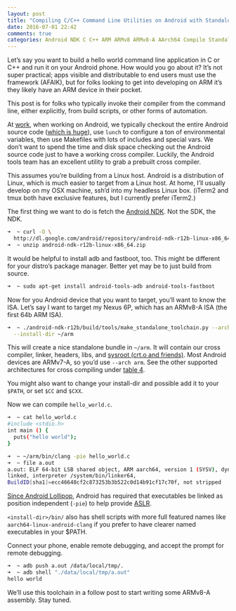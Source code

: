 ```yaml
---
layout: post
title: "Compiling C/C++ Command Line Utilities on Android with Standalone Tools"
date: 2016-07-01 22:42
comments: true
categories: Android NDK C C++ ARM ARMv8 ARMv8-A AArch64 Compile Standalone CLI Command Line Toolchain Nexus
---
```

Let’s say you want to build a hello world command line application in C or C++
and run it on your Android phone.  How would you go about it?  It’s not super
practical; apps visible and distributable to end users must use the framework
(AFAIK), but for folks looking to get into developing on ARM it’s they likely
have an ARM device in their pocket.

This post is for folks who typically invoke their compiler from the command
line, either explicitly, from build scripts, or other forms of automation.

At
[work](https://twitter.com/LostOracle/status/697859368226697218),
when working on Android, we typically checkout the entire Android source code
([which is huge](https://twitter.com/LostOracle/status/702569487531249664)),
use `lunch` to configure a ton of environmental variables, then use Makefiles
with lots of includes and special vars.  We don’t want to spend the time and
disk space checking out the Android source code just to have a working cross
compiler.  Luckily, the Android tools team has an excellent utility to grab a
prebuilt cross compiler.

This assumes you’re building from a Linux host.  Android is a distribution of
Linux, which is much easier to target from a Linux host.  At home, I’ll usually
develop on my OSX machine, ssh’d into my headless Linux box. (iTerm2 and tmux
both have exclusive features, but I currently prefer iTerm2.)

The first thing we want to do is fetch the
[Android NDK](https://developer.android.com/ndk/downloads/index.html).
Not the SDK, the NDK.

```sh
➜  ~ curl -O \
  http://dl.google.com/android/repository/android-ndk-r12b-linux-x86_64.zip
➜  ~ unzip android-ndk-r12b-linux-x86_64.zip
```

It would be helpful to install adb and fastboot, too.  This might be different
for your distro’s package manager.  Better yet may be to just build from
source.

```sh
➜  ~ sudo apt-get install android-tools-adb android-tools-fastboot
```

Now for you Android device that you want to target, you’ll want to know the
ISA.  Let’s say I want to target my Nexus 6P, which has an ARMv8-A ISA (the
first 64b ARM ISA).

```sh
➜  ~ ./android-ndk-r12b/build/tools/make_standalone_toolchain.py --arch arm64 \
  --install-dir ~/arm
```

This will create a nice standalone bundle in `~/arm`.  It will contain our
cross compiler, linker, headers, libs, and
[sysroot (crt.o and friends)](https://twitter.com/LostOracle/status/749297676223598592).
Most Android devices are ARMv7-A, so you’d use `--arch arm`.  See the other
supported architectures for cross compiling under
[table 4](https://developer.android.com/ndk/guides/standalone_toolchain.html#itc).


You might also want to change your install-dir and possible add it to your
`$PATH`, or set `$CC` and `$CXX`.

Now we can compile `hello_world.c`.

```sh
➜  ~ cat hello_world.c
#include <stdio.h>
int main () {
  puts("hello world");
}

➜  ~ ~/arm/bin/clang -pie hello_world.c
➜  ~ file a.out
a.out: ELF 64-bit LSB shared object, ARM aarch64, version 1 (SYSV), dynamically
linked, interpreter /system/bin/linker64,
BuildID[sha1]=ecc46648cf2c873253b3b522c0d14b91cf17c70f, not stripped
```

[Since Android Lollipop](http://stackoverflow.com/a/30547603),
Android has required that executables be linked as
position independent (`-pie`) to help provide
[ASLR](https://en.wikipedia.org/wiki/Address_space_layout_randomization#Android).


`<install-dir>/bin/` also has shell scripts with more full featured names like
`aarch64-linux-android-clang` if you prefer to have clearer named executables
in your $PATH.

Connect your phone, enable remote debugging, and accept the prompt for remote
debugging.

```sh
➜  ~ adb push a.out /data/local/tmp/.
➜  ~ adb shell "./data/local/tmp/a.out"
hello world
```

We’ll use this toolchain in a follow post to start writing some ARMv8-A
assembly.  Stay tuned.
